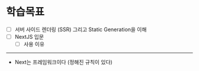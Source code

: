 # 학습목표
- [ ] 서버 사이드 렌더링 (SSR) 그리고 Static Generation을 이해
- [ ] NextJS 입문
    - [ ] 사용 이유

<hr>

- Next는 프레임워크이다 (정해진 규칙이 있다)